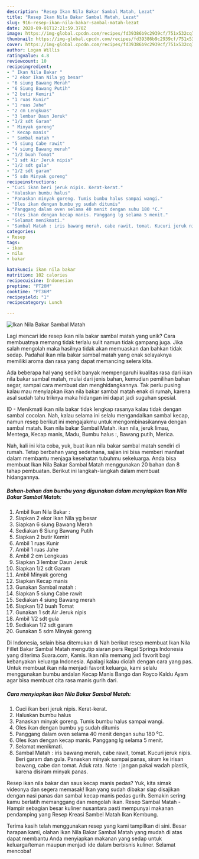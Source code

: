 ```yaml
---
description: "Resep Ikan Nila Bakar Sambal Matah, Lezat"
title: "Resep Ikan Nila Bakar Sambal Matah, Lezat"
slug: 916-resep-ikan-nila-bakar-sambal-matah-lezat
date: 2020-09-01T12:21:59.370Z
image: https://img-global.cpcdn.com/recipes/fd39386b9c2939cf/751x532cq70/ikan-nila-bakar-sambal-matah-foto-resep-utama.jpg
thumbnail: https://img-global.cpcdn.com/recipes/fd39386b9c2939cf/751x532cq70/ikan-nila-bakar-sambal-matah-foto-resep-utama.jpg
cover: https://img-global.cpcdn.com/recipes/fd39386b9c2939cf/751x532cq70/ikan-nila-bakar-sambal-matah-foto-resep-utama.jpg
author: Logan Willis
ratingvalue: 4.8
reviewcount: 10
recipeingredient:
- " Ikan Nila Bakar "
- "2 ekor Ikan Nila yg besar"
- "6 siung Bawang Merah"
- "6 Siung Bawang Putih"
- "2 butir Kemiri"
- "1 ruas Kunir"
- "1 ruas Jahe"
- "2 cm Lengkuas"
- "3 lembar Daun Jeruk"
- "1/2 sdt Garam"
- " Minyak goreng"
- " Kecap manis"
- " Sambal matah "
- "5 siung Cabe rawit"
- "4 siung Bawang merah"
- "1/2 buah Tomat"
- "1 sdt Air Jeruk nipis"
- "1/2 sdt gula"
- "1/2 sdt garam"
- "5 sdm Minyak goreng"
recipeinstructions:
- "Cuci ikan beri jeruk nipis. Kerat-kerat."
- "Haluskan bumbu halus"
- "Panaskan minyak goreng. Tumis bumbu halus sampai wangi."
- "Oles ikan dengan bumbu yg sudah ditumis"
- "Panggang dalam oven selama 40 menit dengan suhu 180 ⁰C."
- "Oles ikan dengan kecap manis. Panggang lg selama 5 menit."
- "Selamat menikmati."
- "Sambal Matah : iris bawang merah, cabe rawit, tomat. Kucuri jeruk nipis. Beri garam dan gula. Panaskan minyak sampai panas, siram ke irisan bawang, cabe dan tomat. Aduk rata. Note : jangan pakai wadah plastik, karena disiram minyak panas."
categories:
- Resep
tags:
- ikan
- nila
- bakar

katakunci: ikan nila bakar 
nutrition: 102 calories
recipecuisine: Indonesian
preptime: "PT20M"
cooktime: "PT36M"
recipeyield: "1"
recipecategory: Lunch

---
```



![Ikan Nila Bakar Sambal Matah](https://img-global.cpcdn.com/recipes/fd39386b9c2939cf/751x532cq70/ikan-nila-bakar-sambal-matah-foto-resep-utama.jpg)

Lagi mencari ide resep ikan nila bakar sambal matah yang unik? Cara membuatnya memang tidak terlalu sulit namun tidak gampang juga. Jika salah mengolah maka hasilnya tidak akan memuaskan dan bahkan tidak sedap. Padahal ikan nila bakar sambal matah yang enak selayaknya memiliki aroma dan rasa yang dapat memancing selera kita.

Ada beberapa hal yang sedikit banyak mempengaruhi kualitas rasa dari ikan nila bakar sambal matah, mulai dari jenis bahan, kemudian pemilihan bahan segar, sampai cara membuat dan menghidangkannya. Tak perlu pusing kalau mau menyiapkan ikan nila bakar sambal matah enak di rumah, karena asal sudah tahu triknya maka hidangan ini dapat jadi suguhan spesial.

ID - Menikmati ikan nila bakar tidak lengkap rasanya kalau tidak dengan sambal cocolan. Nah, kalau selama ini selalu mengandalkan sambal kecap, namun resep berikut ini mengajakmu untuk mengombinasikannya dengan sambal matah. Ikan nila bakar Sambal Matah. ikan nila, jeruk limau, Mentega, Kecap manis, Madu, Bumbu halus :, Bawang putih, Merica.


Nah, kali ini kita coba, yuk, buat ikan nila bakar sambal matah sendiri di rumah. Tetap berbahan yang sederhana, sajian ini bisa memberi manfaat dalam membantu menjaga kesehatan tubuhmu sekeluarga. Anda bisa membuat Ikan Nila Bakar Sambal Matah menggunakan 20 bahan dan 8 tahap pembuatan. Berikut ini langkah-langkah dalam membuat hidangannya.

<!--inarticleads1-->

##### Bahan-bahan dan bumbu yang digunakan dalam menyiapkan Ikan Nila Bakar Sambal Matah:

1. Ambil  Ikan Nila Bakar :
1. Siapkan 2 ekor Ikan Nila yg besar
1. Siapkan 6 siung Bawang Merah
1. Sediakan 6 Siung Bawang Putih
1. Siapkan 2 butir Kemiri
1. Ambil 1 ruas Kunir
1. Ambil 1 ruas Jahe
1. Ambil 2 cm Lengkuas
1. Siapkan 3 lembar Daun Jeruk
1. Siapkan 1/2 sdt Garam
1. Ambil  Minyak goreng
1. Siapkan  Kecap manis
1. Gunakan  Sambal matah :
1. Siapkan 5 siung Cabe rawit
1. Sediakan 4 siung Bawang merah
1. Siapkan 1/2 buah Tomat
1. Gunakan 1 sdt Air Jeruk nipis
1. Ambil 1/2 sdt gula
1. Sediakan 1/2 sdt garam
1. Gunakan 5 sdm Minyak goreng


Di Indonesia, selain bisa ditemukan di Nah berikut resep membuat Ikan Nila Fillet Bakar Sambal Matah mengutip siaran pers Regal Springs Indonesia yang diterima Suara.com, Kamis. Ikan nila memang jadi favorit bagi kebanyakan keluarga Indonesia. Apalagi kalau diolah dengan cara yang pas. Untuk membuat ikan nila menjadi favorit keluarga, kami selalu menggunakan bumbu andalan Kecap Manis Bango dan Royco Kaldu Ayam agar bisa membuat cita rasa manis gurih dari. 

<!--inarticleads2-->

##### Cara menyiapkan Ikan Nila Bakar Sambal Matah:

1. Cuci ikan beri jeruk nipis. Kerat-kerat.
1. Haluskan bumbu halus
1. Panaskan minyak goreng. Tumis bumbu halus sampai wangi.
1. Oles ikan dengan bumbu yg sudah ditumis
1. Panggang dalam oven selama 40 menit dengan suhu 180 ⁰C.
1. Oles ikan dengan kecap manis. Panggang lg selama 5 menit.
1. Selamat menikmati.
1. Sambal Matah : iris bawang merah, cabe rawit, tomat. Kucuri jeruk nipis. Beri garam dan gula. Panaskan minyak sampai panas, siram ke irisan bawang, cabe dan tomat. Aduk rata. Note : jangan pakai wadah plastik, karena disiram minyak panas.


Resep ikan nila bakar dan saus kecap manis pedas? Yuk, kita simak videonya dan segera memasak! Ikan yang sudah dibakar siap disajikan dengan nasi panas dan sambal kecap manis pedas gurih. Semakin sering kamu berlatih memanggang dan mengolah ikan. Resep Sambal Matah - Hampir sebagian besar kuliner nusantara pasti mempunyai makanan pendamping yang Resep Kreasi Sambel Matah Ikan Kembung. 

Terima kasih telah menggunakan resep yang kami tampilkan di sini. Besar harapan kami, olahan Ikan Nila Bakar Sambal Matah yang mudah di atas dapat membantu Anda menyiapkan makanan yang sedap untuk keluarga/teman maupun menjadi ide dalam berbisnis kuliner. Selamat mencoba!
